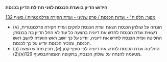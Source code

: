 **חידוש הדיון בוועדת הכנסת לפני תחילת הדיון בכנסת**

[מקור: חלק ח׳ - ועדות הכנסת / פרק שמיני - ועדת חקירה פרלמנטרית / סעיף 132](https://he.wikisource.org/wiki/תקנון_הכנסת#סעיף_132)

 * (א) הונחה על שולחן הכנסת הצעת ועדת הכנסת להקים ועדת חקירה פרלמנטרית, רשאית ועדת הכנסת לחדש את דיוניה בהצעה כל עוד לא החל הדיון בה בכנסת; החליטה ועדת הכנסת לחדש את דיוניה, יודיע על כך יושב ראש הוועדה ליושב ראש הכנסת, ומזכיר הכנסת יודיע על כך לכנסת.
 * (ב) החליטה ועדת הכנסת לחדש את דיוניה לפי סעיף קטן (א), תכין מחדש הצעה מטעמה להנחה על שולחן הכנסת, בתקופה האמורהבסעיף 129(א)(2).